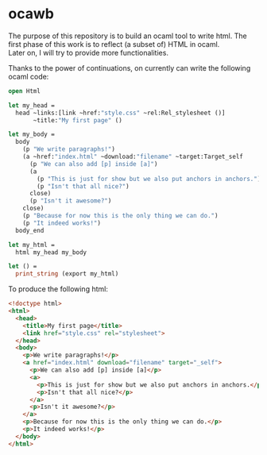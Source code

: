 # ocawb

The purpose of this repository is to build an ocaml tool to write html.
The first phase of this work is to reflect (a subset of) HTML in ocaml.  
Later on, I will try to provide more functionalities.

Thanks to the power of continuations, on currently can write the following
ocaml code:

```ocaml
open Html

let my_head =
  head ~links:[link ~href:"style.css" ~rel:Rel_stylesheet ()]
       ~title:"My first page" ()

let my_body =
  body
    (p "We write paragraphs!")
    (a ~href:"index.html" ~download:"filename" ~target:Target_self
      (p "We can also add [p] inside [a]")
      (a
        (p "This is just for show but we also put anchors in anchors.")
        (p "Isn't that all nice?")
      close)
      (p "Isn't it awesome?")
    close)
    (p "Because for now this is the only thing we can do.")
    (p "It indeed works!")
  body_end

let my_html =
  html my_head my_body

let () =
  print_string (export my_html)
```

To produce the following html:
```html
<!doctype html>
<html>
  <head>
    <title>My first page</title>
    <link href="style.css" rel="stylesheet">
  </head>
  <body>
    <p>We write paragraphs!</p>
    <a href="index.html" download="filename" target="_self">
      <p>We can also add [p] inside [a]</p>
      <a>
        <p>This is just for show but we also put anchors in anchors.</p>
        <p>Isn't that all nice?</p>
      </a>
      <p>Isn't it awesome?</p>
    </a>
    <p>Because for now this is the only thing we can do.</p>
    <p>It indeed works!</p>
  </body>
</html>
```
